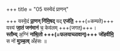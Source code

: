 +++
title = "05 यस्येदं प्राणन्"

+++
यस्ये॒दं **प्रा॒णन् नि॑मि॒षद्** यद् **एज॑ति॒** +++(=कम्पते)+++  
यस्य॑ **जा॒तं जन॑मानं** च॒ केव॑लम् +++(जगत्)+++।  
**स्तौम्य्** अ॒ग्निं **ना॑थि॒तो +++(=फलयाच्ञावान्)+++ जो॑हवीमि॒**  
स नो॑ **मुञ्च॒त्व्** अँह॑सः ॥
